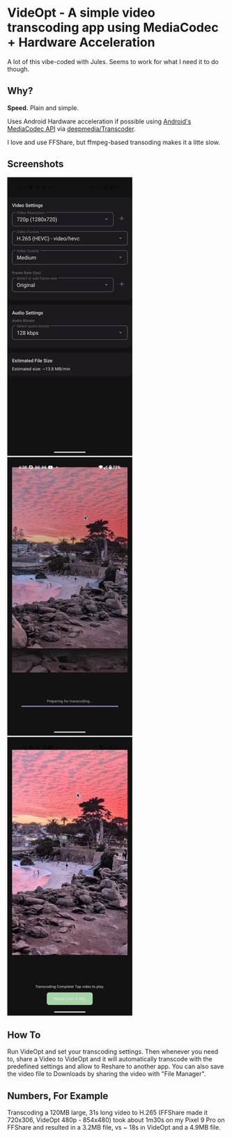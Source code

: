 # VideOpt - A simple video transcoding app using MediaCodec + Hardware Acceleration

A lot of this vibe-coded with Jules. Seems to work for what I need it to do though.

## Why?

**Speed.** Plain and simple. 

Uses Android Hardware acceleration if possible using [Android's MediaCodec API](https://developer.android.com/reference/android/media/MediaCodec) via [deepmedia/Transcoder](https://github.com/deepmedia/Transcoder).

I love and use FFShare, but ffmpeg-based transoding makes it a litte slow.

## Screenshots

![Settings Screenshot](https://github.com/thingsapart/video_transcode_mediacodec/blob/main/docs/settings.jpeg?raw=true)
![Transcode Screenshot](https://github.com/thingsapart/video_transcode_mediacodec/blob/main/docs/transcoding.jpeg?raw=true)
![Transcode Done Screenshot](https://github.com/thingsapart/video_transcode_mediacodec/blob/main/docs/transcoded.jpeg?raw=true)

## How To
Run VideOpt and set your transcoding settings. Then whenever you need to, share a Video to VideOpt and it will automatically transcode with the predefined settings and allow to Reshare to another app. You can also save the video file to Downloads by sharing the video with "File Manager".

## Numbers, For Example

Transcoding a 120MB large, 31s long video to H.265 (FFShare made it 720x306, VideOpt 480p - 854x480) took about 1m30s on my Pixel 9 Pro on FFShare and resulted in a 3.2MB file, vs ~ 18s in VideOpt and a 4.9MB file.
